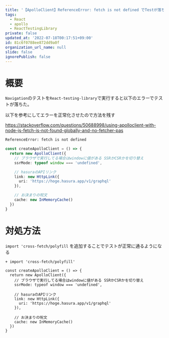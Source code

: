 ```yaml
---
title: '【ApolloClient】ReferenceError: fetch is not defined でTestが落ちる場合の対処方法'
tags:
  - React
  - apollo
  - ReactTestingLibrary
private: false
updated_at: '2022-07-18T00:17:51+09:00'
id: 81c6f0788ee872dd9a0f
organization_url_name: null
slide: false
ignorePublish: false
---
```

# 概要

`Navigation`のテストを`React-testing-library`で実行すると以下のエラーでテストが落ちた。

以下を参考にしてエラーを正常化させたので方法を残す

https://stackoverflow.com/questions/50688998/using-apolloclient-with-node-js-fetch-is-not-found-globally-and-no-fetcher-pas

```bash
ReferenceError: fetch is not defined
```

```ts
const createApolloClient = () => {
  return new ApolloClient({
    // ブラウザで実行してる場合はwindowに値がある SSRかCSRかを切り替え
    ssrMode: typeof window === 'undefined',

    // hasuraのAPIリンク
    link: new HttpLink({
      uri: 'https://hoge.hasura.app/v1/graphql'
    }),

    // お決まりの呪文
    cache: new InMemoryCache()
  })
}
```

# 対処方法

`import 'cross-fetch/polyfill` を追加することでテストが正常に通るようになる

```diff_typescript
+ import 'cross-fetch/polyfill'

const createApolloClient = () => {
  return new ApolloClient({
    // ブラウザで実行してる場合はwindowに値がある SSRかCSRかを切り替え
    ssrMode: typeof window === 'undefined',

    // hasuraのAPIリンク
    link: new HttpLink({
      uri: 'https://hoge.hasura.app/v1/graphql'
    }),

    // お決まりの呪文
    cache: new InMemoryCache()
  })
}
```
